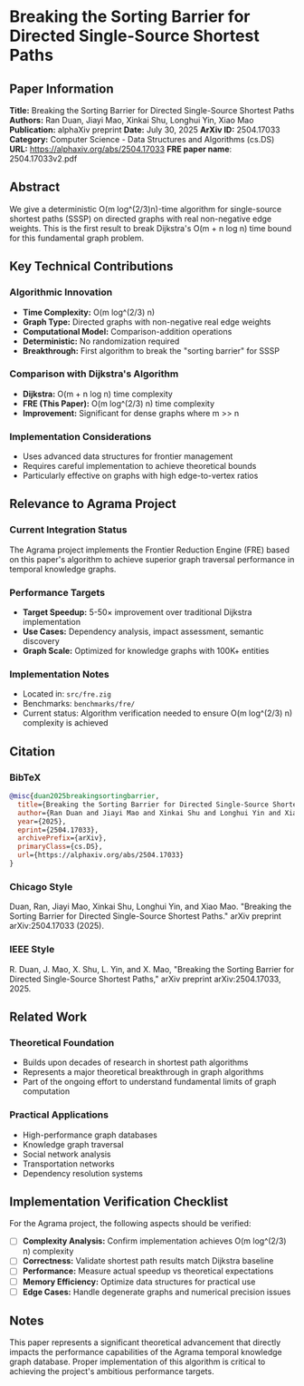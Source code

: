 # Breaking the Sorting Barrier for Directed Single-Source Shortest Paths

## Paper Information

**Title:** Breaking the Sorting Barrier for Directed Single-Source Shortest Paths
**Authors:** Ran Duan, Jiayi Mao, Xinkai Shu, Longhui Yin, Xiao Mao
**Publication:** alphaXiv preprint
**Date:** July 30, 2025
**ArXiv ID:** 2504.17033
**Category:** Computer Science - Data Structures and Algorithms (cs.DS)
**URL:** https://alphaxiv.org/abs/2504.17033
**FRE paper name**: 2504.17033v2.pdf

## Abstract

We give a deterministic O(m log^(2/3)n)-time algorithm for single-source shortest paths (SSSP) on directed graphs with real non-negative edge weights. This is the first result to break Dijkstra's O(m + n log n) time bound for this fundamental graph problem.

## Key Technical Contributions

### Algorithmic Innovation
- **Time Complexity:** O(m log^(2/3) n)
- **Graph Type:** Directed graphs with non-negative real edge weights
- **Computational Model:** Comparison-addition operations
- **Deterministic:** No randomization required
- **Breakthrough:** First algorithm to break the "sorting barrier" for SSSP

### Comparison with Dijkstra's Algorithm
- **Dijkstra:** O(m + n log n) time complexity
- **FRE (This Paper):** O(m log^(2/3) n) time complexity
- **Improvement:** Significant for dense graphs where m >> n

### Implementation Considerations
- Uses advanced data structures for frontier management
- Requires careful implementation to achieve theoretical bounds
- Particularly effective on graphs with high edge-to-vertex ratios

## Relevance to Agrama Project

### Current Integration Status
The Agrama project implements the Frontier Reduction Engine (FRE) based on this paper's algorithm to achieve superior graph traversal performance in temporal knowledge graphs.

### Performance Targets
- **Target Speedup:** 5-50× improvement over traditional Dijkstra implementation
- **Use Cases:** Dependency analysis, impact assessment, semantic discovery
- **Graph Scale:** Optimized for knowledge graphs with 100K+ entities

### Implementation Notes
- Located in: `src/fre.zig`
- Benchmarks: `benchmarks/fre/`
- Current status: Algorithm verification needed to ensure O(m log^(2/3) n) complexity is achieved

## Citation

### BibTeX
```bibtex
@misc{duan2025breakingsortingbarrier,
  title={Breaking the Sorting Barrier for Directed Single-Source Shortest Paths},
  author={Ran Duan and Jiayi Mao and Xinkai Shu and Longhui Yin and Xiao Mao},
  year={2025},
  eprint={2504.17033},
  archivePrefix={arXiv},
  primaryClass={cs.DS},
  url={https://alphaxiv.org/abs/2504.17033}
}
```

### Chicago Style
Duan, Ran, Jiayi Mao, Xinkai Shu, Longhui Yin, and Xiao Mao. "Breaking the Sorting Barrier for Directed Single-Source Shortest Paths." arXiv preprint arXiv:2504.17033 (2025).

### IEEE Style
R. Duan, J. Mao, X. Shu, L. Yin, and X. Mao, "Breaking the Sorting Barrier for Directed Single-Source Shortest Paths," arXiv preprint arXiv:2504.17033, 2025.

## Related Work

### Theoretical Foundation
- Builds upon decades of research in shortest path algorithms
- Represents a major theoretical breakthrough in graph algorithms
- Part of the ongoing effort to understand fundamental limits of graph computation

### Practical Applications
- High-performance graph databases
- Knowledge graph traversal
- Social network analysis
- Transportation networks
- Dependency resolution systems

## Implementation Verification Checklist

For the Agrama project, the following aspects should be verified:

- [ ] **Complexity Analysis:** Confirm implementation achieves O(m log^(2/3) n) complexity
- [ ] **Correctness:** Validate shortest path results match Dijkstra baseline
- [ ] **Performance:** Measure actual speedup vs theoretical expectations
- [ ] **Memory Efficiency:** Optimize data structures for practical use
- [ ] **Edge Cases:** Handle degenerate graphs and numerical precision issues

## Notes

This paper represents a significant theoretical advancement that directly impacts the performance capabilities of the Agrama temporal knowledge graph database. Proper implementation of this algorithm is critical to achieving the project's ambitious performance targets.